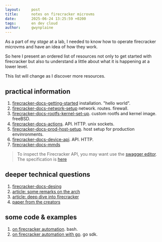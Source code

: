 ```yaml
---
layout:     post
title:      notes on firecracker microvms
date:       2025-06-24 13:25:59 +0200
tags:       en dev cloud
author:     gwynplaine
---
```


As a part of my _stage_ at a lab, I needed to know how to operate firecracker microvms and have an idea of how they work.

So here I present an ordered list of resources not only to get started with firecracker but also tu understand a little about what it is happening at a lower level.

This list will change as I discover more resources.

## practical information
1. [firecracker-docs-getting-started](https://github.com/firecracker-microvm/firecracker/blob/main/docs/getting-started.md) installation. "hello world".
2. [firecracker-docs-network-setup](https://github.com/firecracker-microvm/firecracker/blob/main/docs/network-setup.md) network. routes. firewall.
3. [firecracker-docs-rootfs-kernel-set-up](https://github.com/firecracker-microvm/firecracker/blob/main/docs/rootfs-and-kernel-setup.md). custom rootfs and kernel image. freeBSD.
5. [firecracker-docs-actions](https://github.com/firecracker-microvm/firecracker/blob/main/docs/api_requests/actions.md). API. HTTP. unix sockets.
6. [firecracker-docs-prod-host-setup](https://github.com/firecracker-microvm/firecracker/blob/main/docs/prod-host-setup.md). host setup for production envinronments.
7. [firecracker-docs-device-api](https://github.com/firecracker-microvm/firecracker/blob/main/docs/device-api.md). API. HTTP.
8. [firecracker-docs-mmds](https://github.com/firecracker-microvm/firecracker/blob/main/docs/mmds/mmds-user-guide.md)

> To inspect the Firecracker API, you may want use the [swagger editor](https://editor.swagger.io/). The specification is [here](https://github.com/firecracker-microvm/firecracker/blob/main/src/firecracker/swagger/firecracker.yaml)

## deeper technical questions
1. [firecracker-docs-desing](https://github.com/firecracker-microvm/firecracker/blob/main/docs/design.md)
2. [article: some remarks on the arch](https://ongres.com/blog/automation-to-run-vms-based-on-vanilla-cloud-images-on-firecracker/)
3. [article: deep dive into firecracker](https://unixism.net/2019/10/how-aws-firecracker-works-a-deep-dive/)
4. [paper from the creators](https://www.usenix.org/system/files/nsdi20-paper-agache.pdf)


## some code & examples
1. [on firecracker automation](https://gitlab.com/ongresinc/blog-posts-src/-/tree/master/202012-firecracker_cloud_image_automation). bash.
4. [on firecracker automation with go](https://jvns.ca/blog/2021/01/23/firecracker--start-a-vm-in-less-than-a-second/). go sdk.


